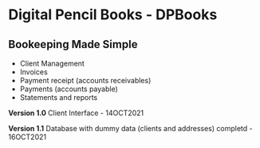 # Digital Pencil Books - DPBooks

## Bookeeping Made Simple

- Client Management
- Invoices
- Payment receipt (accounts receivables)
- Payments (accounts payable)
- Statements and reports


**Version 1.0** Client Interface - 14OCT2021

**Version 1.1** Database with dummy data (clients and addresses) completd - 16OCT2021

